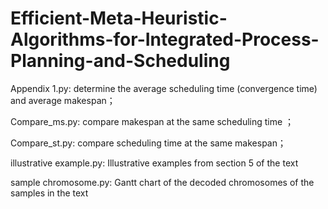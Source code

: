 # Efficient-Meta-Heuristic-Algorithms-for-Integrated-Process-Planning-and-Scheduling
Appendix 1.py: determine the average scheduling time (convergence time) and average makespan；

Compare_ms.py: compare makespan at the same scheduling time ；

Compare_st.py: compare scheduling time at the same makespan；

illustrative example.py: Illustrative examples from section 5 of the text

sample chromosome.py: Gantt chart of the decoded chromosomes of the samples in the text
